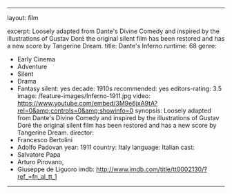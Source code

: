 ---

layout: film

excerpt: Loosely adapted from Dante's Divine Comedy and inspired by the illustrations of Gustav Doré the original silent film has been restored and has a new score by Tangerine Dream.
title: Dante's Inferno
runtime: 68
genre:
- Early Cinema
- Adventure
- Silent
- Drama
- Fantasy
silent: yes
decade: 1910s
recommended: yes
editors-rating: 3.5
image: /feature-images/Inferno-1911.jpg
video: https://www.youtube.com/embed/3M9e6jxA9tA?rel=0&amp;controls=0&amp;showinfo=0
synopsis: Loosely adapted from Dante's Divine Comedy and inspired by the illustrations of Gustav Doré the original silent film has been restored and has a new score by Tangerine Dream.
director: 
- Francesco Bertolini
- Adolfo Padovan
year: 1911
country:  Italy
language: Italian
cast:
- Salvatore Papa
- Arturo Pirovano,
- Giuseppe de Liguoro
imdb: http://www.imdb.com/title/tt0002130/?ref_=fn_al_tt_1

---